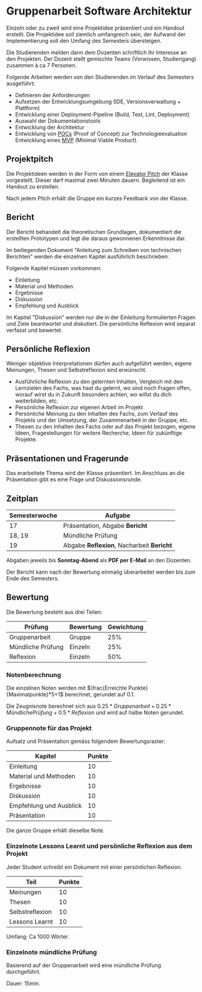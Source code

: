 # Gruppenarbeit Software Architektur

Einzeln oder zu zweit wird eine Projektidee präsentiert und ein Handout erstellt. Die Projektidee soll ziemlich
umfangreich sein, der Aufwand der Implementierung soll den Umfang des Semesters übersteigen.

Die Studierenden melden dann dem Dozenten schriftlich ihr Interesse an den Projekten. Der Dozent stellt gemischte
Teams (Vorwissen, Studiengang) zusammen à ca 7 Personen.

Folgende Arbeiten werden von den Studierenden im Verlauf des Semesters ausgeführt:

- Definieren der Anforderungen
- Aufsetzen der Entwicklungsumgebung (IDE, Versionsverwaltung + Plattform)
- Entwicklung einer Deployment-Pipeline (Build, Test, Lint, Deployment)
- Auswahl der Dokumentationstools
- Entwicklung der Architektur
- Entwicklung von [POCs](https://de.wikipedia.org/wiki/Proof_of_Concept) (Proof of Concept) zur Technologieevaluation
  Entwicklung eines
  [MVP](https://de.wikipedia.org/wiki/Minimum_Viable_Product) (Minimal Viable Product).

## Projektpitch

Die Projektideen werden in der Form von einem [Elevator Pitch](https://en.wikipedia.org/wiki/Elevator_pitch) der Klasse
vorgestellt. Dieser darf maximal zwei Minuten dauern. Begleitend ist ein Handout zu erstellen.

Nach jedem Pitch erhält die Gruppe ein kurzes Feedback von der Klasse.

## Bericht

Der Bericht behandelt die theoretischen Grundlagen, dokumentiert die erstellten Prototypen und legt die daraus
gewonnenen Erkenntnisse dar.

Im beiliegenden Dokument "Anleitung zum Schreiben von technischen Berichten" werden die einzelnen Kapitel ausführlich
beschrieben.

Folgende Kapitel müssen vorkommen:

- Einleitung
- Material und Methoden
- Ergebnisse
- Diskussion
- Empfehlung und Ausblick

Im Kapitel "Diskussion" werden nur die in der Einleitung formulierten Fragen und Ziele beantwortet und diskutiert. Die
persönliche Reflexion wird separat verfasst und bewertet.

## Persönliche Reflexion

Weniger objektive Interpretationen dürfen auch aufgeführt werden, eigene Meinungen, Thesen und Selbstreflexion sind
erwünscht.

- Ausführliche Reflexion zu den gelernten Inhalten, Vergleich mit den Lernzielen des Fachs, was hast du gelernt, wo sind
  noch Fragen offen, worauf wirst du in Zukunft besonders achten, wo willst du dich weiterbilden, etc.
- Persönliche Reflexion zur eigenen Arbeit im Projekt
- Persönliche Meinung zu den Inhalten des Fachs, zum Verlauf des Projekts und der Umsetzung, der Zusammenarbeit in der
  Gruppe, etc.
- Thesen zu den Inhalten des Fachs oder auf das Projekt bezogen, eigene Ideen, Fragestellungen für weitere Recherche,
  Ideen für zukünftige Projekte.

## Präsentationen und Fragerunde

Das erarbeitete Thema wird der Klasse präsentiert. Im Anschluss an die Präsentation gibt es eine Frage und
Diskussionsrunde.

## Zeitplan

| Semesterwoche | Aufgabe                                      |
|---------------|----------------------------------------------|
| 17            | Präsentation, Abgabe **Bericht**             |
| 18, 19        | Mündliche Prüfung                            |
| 19            | Abgabe **Reflexion**, Nacharbeit **Bericht** |

Abgaben jeweils bis **Sonntag-Abend** als **PDF per E-Mail** an den Dozenten.

Der Bericht kann nach der Bewertung einmalig überarbeitet werden bis zum Ende des Semesters.

## Bewertung

Die Bewertung besteht aus drei Teilen:

| Prüfung           | Bewertung | Gewichtung |
|-------------------|-----------|------------|
| Gruppenarbeit     | Gruppe    | 25%        |
| Mündliche Prüfung | Einzeln   | 25%        |
| Reflexion         | Einzeln   | 50%        |

### Notenberechnung

Die einzelnen Noten werden mit $\frac{Erreichte Punkte}{Maximalpunkte}*5+1$ berechnet, gerundet auf 0.1.

Die Zeugnisnote berechnet sich aus $0.25*Gruppenarbeit + 0.25*Mündliche Prüfung + 0.5*Reflexion$ und wird auf halbe
Noten gerundet.

### Gruppennote für das Projekt

Aufsatz und Präsentation gemäss folgendem Bewertungsraster:

| Kapitel                 | Punkte |
|-------------------------|--------|
| Einleitung              | 10     |
| Material und Methoden   | 10     |
| Ergebnisse              | 10     |
| Diskussion              | 10     |
| Empfehlung und Ausblick | 10     |
| Präsentation            | 10     |

Die ganze Gruppe erhält dieselbe Note.

### Einzelnote Lessons Learnt und persönliche Reflexion aus dem Projekt

Jeder Student schreibt ein Dokument mit einer persönlichen Reflexion.

| Teil            | Punkte |
|-----------------|--------|
| Meinungen       | 10     |
| Thesen          | 10     |
| Selbstreflexion | 10     |
| Lessons Learnt  | 10     |

Umfang: Ca 1000 Wörter.

### Einzelnote mündliche Prüfung

Basierend auf der Gruppenarbeit wird eine mündliche Prüfung durchgeführt.

Dauer: 15min.
